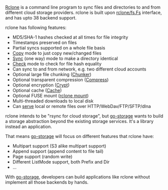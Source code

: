 [Rclone](https://github.com/rclone/rclone) is a command line program to sync files and directories to and from different cloud storage providers. rclone is built upon [rclone/fs.Fs](https://github.com/rclone/rclone/blob/master/fs/fs.go) interface, and has upto 38 backend support.

rclone has following features:

- MD5/SHA-1 hashes checked at all times for file integrity
- Timestamps preserved on files
- Partial syncs supported on a whole file basis
- [Copy](https://rclone.org/commands/rclone_copy/) mode to just copy new/changed files
- [Sync](https://rclone.org/commands/rclone_sync/) (one way) mode to make a directory identical
- [Check](https://rclone.org/commands/rclone_check/) mode to check for file hash equality
- Can sync to and from network, e.g. two different cloud accounts
- Optional large file chunking ([Chunker](https://rclone.org/chunker/))
- Optional transparent compression ([Compress](https://rclone.org/compress/))
- Optional encryption ([Crypt](https://rclone.org/crypt/))
- Optional cache ([Cache](https://rclone.org/cache/))
- Optional FUSE mount ([rclone mount](https://rclone.org/commands/rclone_mount/))
- Multi-threaded downloads to local disk
- Can [serve](https://rclone.org/commands/rclone_serve/) local or remote files over HTTP/WebDav/FTP/SFTP/dlna

rclone intends to be "rsync for cloud storage", but [go-storage][] wants to build a storage abstraction beyond the existing storage services. It's a library instead an application.

That means [go-storage][] will focus on different features that rclone have:

- Multipart support (S3 alike multipart support)
- Append support (append content to file tail)
- Page support (random write)
- Different ListMode support, both Prefix and Dir
- ...

With [go-storage][], developers can build applications like rclone without implement all those backends by hands.

[go-storage]: https://github.com/beyondstorage/go-storage